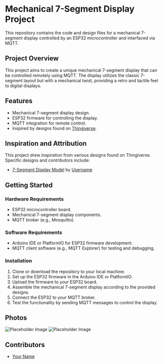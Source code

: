 # Mechanical 7-Segment Display Project

This repository contains the code and design files for a mechanical 7-segment display controlled by an ESP32 microcontroller and interfaced via MQTT.

## Project Overview

This project aims to create a unique mechanical 7-segment display that can be controlled remotely using MQTT. The display utilizes the classic 7-segment layout but with a mechanical twist, providing a retro and tactile feel to digital displays.

## Features

- Mechanical 7-segment display design.
- ESP32 firmware for controlling the display.
- MQTT integration for remote control.
- Inspired by designs found on [Thingiverse](https://www.thingiverse.com).

## Inspiration and Attribution

This project drew inspiration from various designs found on Thingiverse. Specific designs and contributors include:

- [7-Segment Display Model](https://www.thingiverse.com/thing:5066794) by [Username](https://www.thingiverse.com/shiura)

## Getting Started

### Hardware Requirements

- ESP32 microcontroller board.
- Mechanical 7-segment display components.
- MQTT broker (e.g., Mosquitto).

### Software Requirements

- Arduino IDE or PlatformIO for ESP32 firmware development.
- MQTT client software (e.g., MQTT Explorer) for testing and debugging.

### Installation

1. Clone or download the repository to your local machine.
2. Set up the ESP32 firmware in the Arduino IDE or PlatformIO.
3. Upload the firmware to your ESP32 board.
4. Assemble the mechanical 7-segment display according to the provided designs.
5. Connect the ESP32 to your MQTT broker.
6. Test the functionality by sending MQTT messages to control the display.

## Photos

![Placeholder Image](placeholder.jpg)
![Placeholder Image](placeholder.jpg)
<!-- Add your project photos here -->

## Contributors

- [Your Name](https://github.com/Maxgroene)
